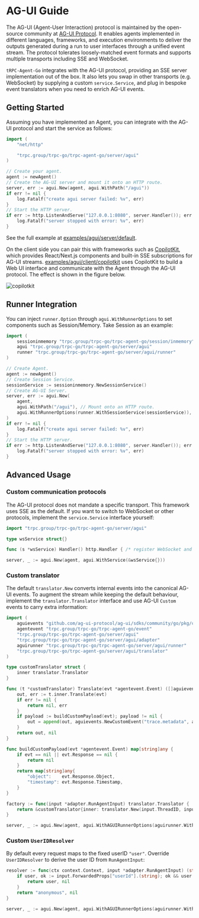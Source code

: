 # AG-UI Guide

The AG-UI (Agent-User Interaction) protocol is maintained by the open-source community at [AG-UI Protocol](https://github.com/ag-ui-protocol/ag-ui). It enables agents implemented in different languages, frameworks, and execution environments to deliver the outputs generated during a run to user interfaces through a unified event stream. The protocol tolerates loosely-matched event formats and supports multiple transports including SSE and WebSocket.

`tRPC-Agent-Go` integrates with the AG-UI protocol, providing an SSE server implementation out of the box. It also lets you swap in other transports (e.g. WebSocket) by supplying a custom `service.Service`, and plug in bespoke event translators when you need to enrich AG-UI events.

## Getting Started

Assuming you have implemented an Agent, you can integrate with the AG-UI protocol and start the service as follows:

```go
import (
    "net/http"

    "trpc.group/trpc-go/trpc-agent-go/server/agui"
)

// Create your agent.
agent := newAgent()
// Create the AG-UI server and mount it onto an HTTP route.
server, err := agui.New(agent, agui.WithPath("/agui"))
if err != nil {
    log.Fatalf("create agui server failed: %v", err)
}
// Start the HTTP server.
if err := http.ListenAndServe("127.0.0.1:8080", server.Handler()); err != nil {
    log.Fatalf("server stopped with error: %v", err)
}
```

See the full example at [examples/agui/server/default](https://github.com/trpc-group/trpc-agent-go/tree/main/examples/agui/server/default).

On the client side you can pair this with frameworks such as [CopilotKit](https://github.com/CopilotKit/CopilotKit), which provides React/Next.js components and built-in SSE subscriptions for AG-UI streams. [examples/agui/client/copilotkit](https://github.com/trpc-group/trpc-agent-go/tree/main/examples/agui/client/copilotkit) uses CopilotKit to build a Web UI interface and communicate with the Agent through the AG-UI protocol. The effect is shown in the figure below.

![copilotkit](../assets/img/agui/copilotkit.png)

## Runner Integration

You can inject `runner.Option` through `agui.WithRunnerOptions` to set components such as Session/Memory. Take Session as an example:

```go
import (
    sessioninmemory "trpc.group/trpc-go/trpc-agent-go/session/inmemory"
    agui "trpc.group/trpc-go/trpc-agent-go/server/agui"
    runner "trpc.group/trpc-go/trpc-agent-go/server/agui/runner"
)

// Create Agent.
agent := newAgent()
// Create Session Service.
sessionService := sessioninmemory.NewSessionService()
// Create AG-UI Server.
server, err := agui.New(
    agent,
    agui.WithPath("/agui"), // Mount onto an HTTP route.
    agui.WithRunnerOptions(runner.WithSessionService(sessionService)), // Injecting Session Service.
)
if err != nil {
    log.Fatalf("create agui server failed: %v", err)
}
// Start the HTTP server.
if err := http.ListenAndServe("127.0.0.1:8080", server.Handler()); err != nil {
    log.Fatalf("server stopped with error: %v", err)
}
```

## Advanced Usage

### Custom communication protocols

The AG-UI protocol does not mandate a specific transport. This framework uses SSE as the default. If you want to switch to WebSocket or other protocols, implement the `service.Service` interface yourself:

```go
import "trpc.group/trpc-go/trpc-agent-go/server/agui"

type wsService struct{}

func (s *wsService) Handler() http.Handler { /* register WebSocket and stream events */ }

server, _ := agui.New(agent, agui.WithService(&wsService{}))
```

### Custom translator

The default `translator.New` converts internal events into the canonical AG-UI events. To augment the stream while keeping the default behaviour, implement the `translator.Translator` interface and use AG-UI `Custom` events to carry extra information:

```go
import (
    aguievents "github.com/ag-ui-protocol/ag-ui/sdks/community/go/pkg/core/events"
    agentevent "trpc.group/trpc-go/trpc-agent-go/event"
    "trpc.group/trpc-go/trpc-agent-go/server/agui"
    "trpc.group/trpc-go/trpc-agent-go/server/agui/adapter"
    aguirunner "trpc.group/trpc-go/trpc-agent-go/server/agui/runner"
    "trpc.group/trpc-go/trpc-agent-go/server/agui/translator"
)

type customTranslator struct {
    inner translator.Translator
}

func (t *customTranslator) Translate(evt *agentevent.Event) ([]aguievents.Event, error) {
    out, err := t.inner.Translate(evt)
    if err != nil {
        return nil, err
    }
    if payload := buildCustomPayload(evt); payload != nil {
        out = append(out, aguievents.NewCustomEvent("trace.metadata", aguievents.WithValue(payload)))
    }
    return out, nil
}

func buildCustomPayload(evt *agentevent.Event) map[string]any {
    if evt == nil || evt.Response == nil {
        return nil
    }
    return map[string]any{
        "object":    evt.Response.Object,
        "timestamp": evt.Response.Timestamp,
    }
}

factory := func(input *adapter.RunAgentInput) translator.Translator {
    return &customTranslator{inner: translator.New(input.ThreadID, input.RunID)}
}

server, _ := agui.New(agent, agui.WithAGUIRunnerOptions(aguirunner.WithTranslatorFactory(factory)))
```

### Custom `UserIDResolver`

By default every request maps to the fixed userID `"user"`. Override `UserIDResolver` to derive the user ID from `RunAgentInput`:

```go
resolver := func(ctx context.Context, input *adapter.RunAgentInput) (string, error) {
    if user, ok := input.ForwardedProps["userId"].(string); ok && user != "" {
        return user, nil
    }
    return "anonymous", nil
}

server, _ := agui.New(agent, agui.WithAGUIRunnerOptions(aguirunner.WithUserIDResolver(resolver)))
```
